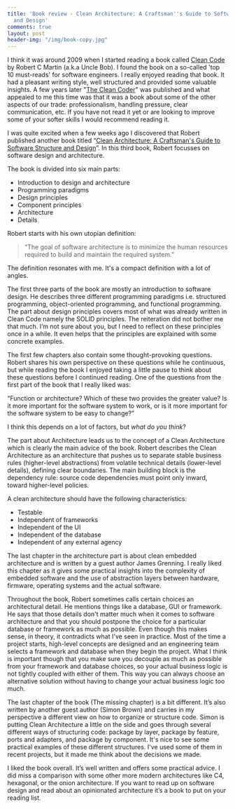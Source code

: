 ```yaml
---
title: 'Book review - Clean Architecture: A Craftsman''s Guide to Software Structure
  and Design'
comments: true
layout: post
header-img: "/img/book-copy.jpg"
---
```


I think it was around 2009 when I started reading a book called [Clean Code](https://www.amazon.com/gp/product/0132350882/ref=as_li_tl?ie=UTF8&tag=jreijnblog-20&camp=1789&creative=9325&linkCode=as2&creativeASIN=0132350882&linkId=e0fd05eaf523f61ae0fe4fb27b4a4821) by Robert C Martin (a.k.a Uncle Bob). I found the book on a so-called 'top 10 must-reads' for software engineers. I really enjoyed reading that book. It had a pleasant writing style, well structured and provided some valuable insights. A few years later "[The Clean Coder](https://www.amazon.com/gp/product/0137081073/ref=as_li_tl?ie=UTF8&camp=1789&creative=9325&creativeASIN=0137081073&linkCode=as2&tag=jreijnblog-20&linkId=363e18b4bed01edea269dbf0fce16583)" was published and what appealed to me this time was that it was a book about some of the other aspects of our trade: professionalism, handling pressure, clear communication, etc.  If you have not read it yet or are looking to improve some of your softer skills I would recommend reading it.

I was quite excited when a few weeks ago I discovered that Robert published another book titled “[Clean Architecture: A Craftsman's Guide to Software Structure and Design](https://www.amazon.com/gp/product/0134494164/ref=as_li_tl?ie=UTF8&tag=jreijnblog-20&camp=1789&creative=9325&linkCode=as2&creativeASIN=0134494164&linkId=02cf367dada2ce397e117b47bb0f4963)”. In this third book, Robert focusses on software design and architecture. 

The book is divided into six main parts:

* Introduction to design and architecture
* Programming paradigms
* Design principles
* Component principles
* Architecture
* Details

Robert starts with his own utopian definition: 

> “The goal of software architecture is to minimize the human resources required to build and maintain the required system.”

The definition resonates with me. It's a compact definition with a lot of angles.

The first three parts of the book are mostly an introduction to software design. He describes three different programming paradigms i.e. structured programming, object-oriented programming, and functional programming. The part about design principles covers most of what was already written in Clean Code namely the SOLID principles. The reiteration did not bother me that much. I’m not sure about you, but I need to reflect on these principles once in a while. It even helps that the principles are explained with some concrete examples.

The first few chapters also contain some thought-provoking questions. Robert shares his own perspective on these questions while he continuous, but while reading the book I enjoyed taking a little pause to think about these questions before I continued reading. One of the questions from the first part of the book that I really liked was:

“Function or architecture? Which of these two provides the greater value? Is it more important for the software system to work, or is it more important for the software system to be easy to change?”

I think this depends on a lot of factors, but *what do you think*?

The part about Architecture leads us to the concept of a Clean Architecture which is clearly the main advice of the book. Robert describes the Clean Architecture as an architecture that pushes us to separate stable business rules (higher-level abstractions) from volatile technical details (lower-level details), defining clear boundaries. The main building block is the dependency rule: source code dependencies must point only inward, toward higher-level policies.

A clean architecture should have the following characteristics:

* Testable
* Independent of frameworks
* Independent of the UI
* Independent of the database
* Independent of any external agency

The last chapter in the architecture part is about clean embedded architecture and is written by a guest author James Grenning. I really liked this chapter as it gives some practical insights into the complexity of embedded software and the use of abstraction layers between hardware, firmware, operating systems and the actual software.

Throughout the book, Robert sometimes calls certain choices an architectural detail. He mentions things like a database, GUI or framework. He says that those details don't matter much when it comes to software architecture and that you should postpone the choice for a particular database or framework as much as possible. Even though this makes sense, in theory, it contradicts what I've seen in practice. Most of the time a project starts, high-level concepts are designed and an engineering team selects a framework and database when they begin the project. What I think is important though that you make sure you decouple as much as possible from your framework and database choices, so your actual business logic is not tightly coupled with either of them. This way you can always choose an alternative solution without having to change your actual business logic too much.

The last chapter of the book (The missing chapter) is a bit different. It’s also written by another guest author (Simon Brown) and carries in my perspective a different view on how to organize or structure code. Simon is putting Clean Architecture a little on the side and goes through several different ways of structuring code: package by layer, package by feature, ports and adapters, and package by component. It's nice to see some practical examples of these different structures. I've used some of them in recent projects, but it made me think about the decisions we made.

I liked the book overall. It’s well written and offers some practical advice. I did miss a comparison with some other more modern architectures like C4, hexagonal, or the onion architecture. If you want to read up on software design and read about an opinionated architecture it’s a book to put on your reading list.